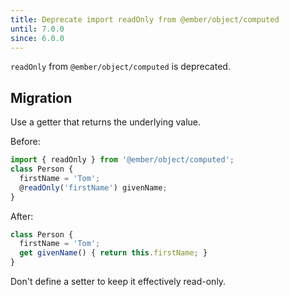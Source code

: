 ```yaml
---
title: Deprecate import readOnly from @ember/object/computed
until: 7.0.0
since: 6.0.0
---
```


`readOnly` from `@ember/object/computed` is deprecated.

## Migration
Use a getter that returns the underlying value.

Before:
```js
import { readOnly } from '@ember/object/computed';
class Person {
  firstName = 'Tom';
  @readOnly('firstName') givenName;
}
```

After:
```js
class Person {
  firstName = 'Tom';
  get givenName() { return this.firstName; }
}
```

Don't define a setter to keep it effectively read-only.
